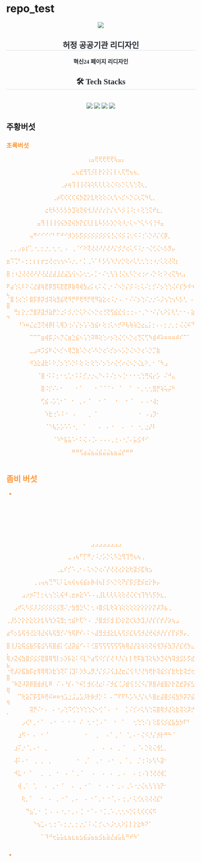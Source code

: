 # repo_test
<div align= "center">
    <img src="https://capsule-render.vercel.app/api?type=rounded&color=ff9b0f&height=180&text=허정정&animation=fadeIn&fontColor=ffffff&fontSize=90" />
    </div>
    <div align= "center"> 
    <h2 style="border-bottom: 1px solid #d8dee4; color: #282d33;  font-family: 'Maplestory';"> 허정 공공기관 리디자인 </h2>  
    <div style="font-weight: 700; font-size: 15px; text-align: center; color: #282d33;  font-family: 'Maplestory';"> 혁신24 페이지 리디자인 </div> 
    </div>
    <div align= "center">
    <h2 style="border-bottom: 1px solid #d8dee4; color: #282d33;  font-family: 'Maplestory';"> 🛠️ Tech Stacks </h2> <br> 
    <div style="margin: 0 auto; text-align: center;" align= "center"> <img src="https://img.shields.io/badge/Figma-F24E1E?style=for-the-badge&logo=Figma&logoColor=white">
          <img src="https://img.shields.io/badge/CSS3-1572B6?style=for-the-badge&logo=CSS3&logoColor=white">
          <img src="https://img.shields.io/badge/HTML5-E34F26?style=for-the-badge&logo=HTML5&logoColor=white">
          <img src="https://img.shields.io/badge/Javascript-F7DF1E?style=for-the-badge&logo=Javascript&logoColor=white">
          </div>
    </div>
    

    
## 주황버섯


<div style= "color: rgb(255, 152, 56);>



⠀⠀⠀⠀⠀⠀⠀⠀⠀⠀⠀⠀⠀⠀⠀⠀⠀⢀⣀⠴⠴⢤⠋⠋⠛⠙⢋⢛⢛⢛⢴⢴⢴⢄⡀⠀⠀⠀⠀⠀⠀⠀⠀⠀⠀⠀⠀⠀⠀⠀
⠀⠀⠀⠀⠀⠀⠀⠀⠀⠀⠀⠀⠀⠀⠀⡤⠺⠪⢘⠠⠡⡠⢂⠅⡅⡅⢕⢅⠣⡑⠥⡱⡸⡘⡝⢞⢦⡀⠀⠀⠀⠀⠀⠀⠀⠀⠀⠀⠀⠀
⠀⠀⠀⠀⠀⠀⠀⠀⠀⣀⣀⠴⠴⠜⠙⠨⡨⠨⡂⢕⢑⠌⢆⠕⡌⢜⢰⠨⢊⠨⠈⡐⢈⠪⠪⡪⡪⡹⢦⡀⠀⠀⠀⠀⠀⠀⠀⠀⠀⠀
⠀⠀⠀⠀⠀⢠⢤⠲⡫⢩⠨⡐⡈⡄⢕⢱⢨⢱⢘⢔⢅⢕⢅⢇⢪⢊⢆⠡⡀⡂⡐⡀⢂⠂⠅⡂⠕⡕⡕⣗⡄⠀⠀⠀⠀⠀⠀⠀⠀⠀
⠀⠀⢀⠴⠋⢣⠱⡑⡌⡆⡇⡎⡪⡸⡸⡰⡱⡱⡑⡕⡕⡕⡕⡕⡕⡕⡕⡕⡔⡐⡐⢌⠐⠌⠌⢄⠅⡊⡎⣆⢿⣁⠀⠀⠀⠀⠀⠀⠀⠀
⠀⢰⠏⠠⢁⢇⢕⢕⢕⢕⢜⢜⢜⢜⢜⢜⠨⡂⢕⢨⢊⢎⢎⢎⢎⢎⢎⢎⢎⢎⢎⢆⢕⢅⢣⢡⢢⢱⢱⢱⢱⢩⠺⡄⡀⠀⠀⠀⠀⠀
⡨⠗⢈⢐⢕⢕⢕⢕⢕⣕⢵⡱⡕⡧⡳⡱⣝⢎⢧⢳⢱⡇⣗⢕⡕⣕⢧⢣⢳⢱⢱⡱⡕⡕⣝⢜⢼⡸⡸⡸⡸⡸⡠⠩⡋⠶⣀⠀⠀⠀
⣿⢀⢥⢳⢹⢸⡱⣝⢵⢱⢣⢫⣞⡮⡾⣞⡿⡻⢛⠟⡻⢛⠟⡻⢛⠻⡛⢟⢛⢧⣧⣷⡱⡹⡸⡸⡱⡱⡹⡜⣎⢎⢮⢱⢨⢨⠘⢦⢄⠀
⣿⠰⢵⡹⣸⢵⡫⡪⡪⡷⣗⣿⠞⢝⢑⠅⡌⡢⡑⡑⡌⢆⠣⡊⡪⡘⢌⢊⠆⢕⠔⢌⢋⠷⢷⣳⠱⣣⢣⡣⡣⡫⡮⡳⣕⢕⡕⡥⡻⣄
⠈⣯⡱⡕⡽⣳⡕⡵⣽⡺⣷⡃⢕⣱⣴⣬⡂⡢⠡⡑⢌⠢⡑⢌⠢⡊⡢⢑⢌⢢⡑⠅⢕⢘⠌⠜⢷⣕⡗⡵⣕⢕⢵⢹⢜⢵⢕⢵⠱⣿
⠀⠘⢧⡣⡫⡻⣽⣾⣔⣽⡝⢐⠸⣻⣿⡿⠏⠀⣅⠐⠀⠁⠄⢡⡐⠐⡈⢢⣾⣿⣿⣧⠑⢔⢡⠩⡂⣿⡮⣪⡳⣧⢊⠜⡜⣕⣏⢧⢫⣻
⠀⠀⠀⠙⡦⡡⡱⡹⣹⠧⠨⠐⡀⠂⠁⠁⠐⠀⠛⡴⡝⢱⡤⡖⠋⠀⠠⠀⠙⠛⠫⠂⢅⠕⡐⢅⠢⢊⣿⡥⣩⣿⠢⡑⣜⢼⢜⢞⢜⢾
⠀⠀⠀⠀⠈⠉⢳⠯⢋⠈⠄⠁⢀⠀⠂⠁⠀⠐⠀⠀⠀⠀⠀⠀⠐⠈⠀⠀⠂⠐⠀⡁⢂⢊⢐⠅⡊⡢⢙⣿⡾⡳⡱⡱⡳⡹⡪⣣⠟⠂
⠀⠀⠀⠀⡠⡜⠃⠁⠄⠐⠀⠈⠀⠀⡀⠂⠁⠀⠂⠀⠁⡀⠁⠈⠀⡀⠁⡈⠀⠄⠁⠀⠄⠂⢂⠌⡢⢊⠸⣯⠪⡪⠪⣘⢌⡲⡜⠃⠁⠀
⠀⠀⠀⣠⠏⠄⠈⠄⠂⠐⠀⠁⠀⠁⠀⠀⡀⠂⠀⠁⢀⠀⠠⠈⠀⢀⠀⠄⠀⠄⠂⠁⢀⠈⡀⡊⢄⠕⢌⢹⡞⠗⠏⠉⠉⠀⠀⠀⠀⠀
⠀⠀⢤⡋⠄⠂⠁⡀⠐⠀⠐⠈⠀⠐⠀⠁⠀⠀⡀⠁⠀⡀⠄⠀⠂⢀⠠⠀⠂⠀⠄⠂⠀⠄⠠⠠⢑⠨⡂⡪⡇⡀⠀⠀⠀⠀⠀⠀⠀⠀
⠀⠀⢺⡂⠠⠈⡀⠄⠐⠈⠀⠀⠂⠐⠀⠐⠀⠁⠀⠀⠂⠀⢀⠐⠈⠀⠀⡀⠂⠁⢀⠐⠀⠂⢀⠂⠢⡑⢌⠢⢽⡂⠀⠀⠀⠀⠀⠀⠀⠀
⠀⠀⢹⡂⡀⠂⢀⠀⠐⠀⡀⠁⡀⠂⠀⠂⠀⠂⠁⠀⠂⠈⠀⢀⠀⠂⠁⠀⠠⠈⠀⡀⠄⠁⠠⠨⢨⠨⡂⢇⣻⡂⠀⠀⠀⠀⠀⠀⠀⠀
⠀⠀⠀⣽⠀⠐⠀⢀⠁⡀⠄⢀⠀⠄⠈⡀⠐⠀⠐⠈⠀⢈⠀⠄⠀⠂⠁⡀⢁⠀⠂⡀⠄⠨⠠⠡⡑⢌⢜⢰⡚⠂⠀⠀⠀⠀⠀⠀⠀⠀
⠀⠀⠀⠀⢯⡀⠈⡀⠀⡀⢀⠀⠠⠀⠄⠀⠄⠁⠐⠀⢁⠀⠄⠠⠈⢀⠂⠀⠄⠐⡀⠄⢂⠡⡊⢌⢢⠱⢰⡝⠁⠀⠀⠀⠀⠀⠀⠀⠀⠀
⠀⠀⠀⠀⠀⠑⢇⡀⠠⠀⠠⠐⢀⠐⠀⡁⠄⠂⠁⡈⠀⠄⠐⡀⠌⠀⠄⠁⠄⠡⡀⡊⢔⠡⡊⡢⡑⣕⠗⠁⠀⠀⠀⠀⠀⠀⠀⠀⠀⠀
⠀⠀⠀⠀⠀⠀⠀⠙⣔⣈⡀⠂⠄⢂⠁⢄⠐⡠⠁⠄⠨⠐⡀⡂⠄⠅⠌⢌⠌⡢⢂⢊⠢⡑⡬⠶⠝⠀⠀⠀⠀⠀⠀⠀⠀⠀⠀⠀⠀⠀
⠀⠀⠀⠀⠀⠀⠀⠀⠀⠁⠓⠳⠳⣤⣬⣤⣢⣔⣬⣬⣤⣥⣢⣤⣥⣥⣵⣔⣥⣬⣜⠚⠛⠚⠁⠀⠀⠀⠀⠀⠀⠀⠀
</div>


<img src="https://static.wikia.nocookie.net/maplestory/images/e/e9/%EC%A3%BC%ED%99%A9%EB%B2%84%EC%84%AF.png/revision/latest/thumbnail/width/360/height/450?cb=20220702055839&path-prefix=ko" width:300px >

### 초록버섯


⠀⠀⠀⠀⠀⠀⠀⠀⠀⠀⠀⠀⠀⠀⠀⠀⠀⠀⠀⠀⠀⢠⣤⢟⢟⢟⢟⢟⢧⣤⡄⠀⠀⠀⠀⠀⠀⠀⠀⠀⠀⠀⠀⠀⠀⠀⠀⠀⠀⠀
⠀⠀⠀⠀⠀⠀⠀⠀⠀⠀⠀⠀⠀⠀⠀⠀⠀⣀⢦⣞⢻⢫⡪⡇⡗⡕⡕⡅⡇⢆⢏⢛⢦⢦⡀⠀⠀⠀⠀⠀⠀⠀⠀⠀⠀⠀⠀⠀⠀⠀
⠀⠀⠀⠀⠀⠀⠀⠀⠀⠀⠀⠀⠀⠀⢀⡴⢶⢹⢸⢸⢜⢵⢕⢇⢇⢇⢕⢌⠪⡢⡑⢅⢣⢑⢝⢆⡀⠀⠀⠀⠀⠀⠀⠀⠀⠀⠀⠀⠀⠀
⠀⠀⠀⠀⠀⠀⠀⠀⠀⠀⠀⠀⢀⡴⢏⢎⢎⢎⢮⡳⣝⡕⣇⢗⢕⢕⢌⢆⢣⠢⡊⠢⡑⢌⢆⢍⠳⢇⡀⠀⠀⠀⠀⠀⠀⠀⠀⠀⠀⠀
⠀⠀⠀⠀⠀⠀⠀⠀⠀⠀⣔⢗⠧⡣⡣⡣⡳⣹⢵⢝⢮⢺⡸⡜⡜⡔⡕⡌⢆⠣⡪⢨⠨⡂⠆⢕⢑⢍⠞⣆⡀⠀⠀⠀⠀⠀⠀⠀⠀⠀
⠀⠀⠀⠀⠀⠀⠀⠀⣤⢻⢸⢸⢸⢪⢮⡳⣝⢮⡳⡝⣎⢇⡇⣇⠧⡣⡣⡱⡑⢕⠸⡐⢅⠢⠑⢅⠣⢪⢘⠺⣤⠀⠀⠀⠀⠀⠀⠀⠀⠀
⠀⠀⠀⠀⠀⠀⢤⠛⠊⠊⠊⠊⠃⠋⠚⠊⡺⡱⡣⡫⡪⡪⡪⡪⡪⡪⢪⢘⢌⠪⡪⢨⢂⠪⠨⢐⠡⡑⠜⡌⢎⡿⡀⠀⠀⠀⠀⠀⠀⠀
⠀⡀⡀⡠⡦⡎⢁⠐⡀⡂⡐⡀⢂⠐⡀⠠⠀⢀⠈⠊⠕⢝⢜⢜⠜⡜⢜⠜⡌⡪⡘⢔⢅⠪⠨⡐⠐⢌⢊⢌⠢⡣⡻⡤⠀⠀⠀⠀⠀⠀
⣶⠩⢉⠃⠄⡂⡂⡆⡆⡖⣒⢜⢔⢢⢢⠢⠡⡐⡀⠂⡁⢀⠡⠁⠇⡣⢣⠱⡘⡔⡑⢕⠔⢅⢃⢂⢑⢐⠰⡐⢅⢕⢜⢝⡆⠀⠀⠀⠀⠀
⣿⢐⠰⣘⢜⢜⢜⠜⡜⢜⣜⣜⣼⣸⣜⣬⣣⢪⠢⡡⢂⢂⠄⡁⠂⠌⢂⢣⢱⢘⢌⢆⠣⡑⢔⢐⠔⠠⡑⠨⡂⠕⢔⢍⢳⢆⡄⠀⠀⠀
⠟⣴⢑⢅⠇⠕⢌⣜⣾⢷⣟⡿⣻⢯⣟⣟⡿⣷⢿⢾⣳⣔⡅⢆⠅⢌⢀⠂⠌⠢⡑⡌⡪⠨⡂⢅⠌⡂⡊⠌⡢⢑⢑⢌⠎⡎⡳⠺⠲⣄
⠈⣿⢘⢔⢑⠅⣿⡯⡿⡽⣺⢽⢵⣻⣮⢟⠻⡛⠟⢟⠻⡛⢟⠻⣵⣕⢔⠨⡐⠠⠀⠂⠌⠌⡢⢑⠌⡐⡐⠡⡨⢢⢑⢢⠣⡣⢃⠀⠄⣿
⠀⠀⢛⡆⡕⡐⡙⣿⡽⣽⡺⣵⡟⡑⣐⠅⡪⡐⡑⢅⠕⢌⠢⡑⢔⢘⢝⢫⣮⣎⢪⢐⢐⠠⠐⢀⠑⠐⠌⡌⢆⠕⡅⢇⢃⠂⠂⠄⣵⠙
⠀⠀⠀⠘⠱⠶⣌⣔⣙⢝⢾⡿⡇⢅⢿⡱⢐⠌⡌⡢⢡⠡⣳⣮⠆⢕⢐⢅⠢⡚⠝⢧⢷⢵⣑⣔⣄⡅⡂⠄⠄⡂⡐⡀⡂⢌⢌⠮⠙⠀
⠀⠀⠀⠀⠀⠀⠉⠉⠉⣶⢾⡯⡨⠢⡙⢌⣶⣑⣮⠢⢡⢑⠽⠿⢕⢑⠔⡢⢑⢌⢊⠢⡑⢔⢙⢍⢋⠳⣾⠾⠵⠶⠶⠶⠾⠎⠉⠁⠀⠀
⠀⠀⠀⠀⠀⠀⣀⣠⠶⡩⣪⠗⢌⠢⡊⠢⢿⣙⣷⠡⡑⢔⠡⠣⡑⢔⠡⡊⡢⠢⡡⡑⢌⠢⡑⢔⠡⡑⡉⣷⠀⠀⠀⠀⠀⠀⠀⠀⠀⠀
⠀⠀⠀⠀⠀⠀⠺⣱⣕⣼⣗⠅⠕⡈⡢⢑⠡⡑⠅⢕⠨⡂⢕⢑⠌⡢⢑⠔⢌⢊⠔⢌⠢⡑⢌⣆⠕⡀⠂⠈⠳⣠⠀⠀⠀⠀⠀⠀⠀⠀
⠀⠀⠀⠀⠀⠀⠀⠀⠈⣿⠐⠅⠅⡂⠂⢂⢁⠂⠅⠅⡊⡐⡐⢄⠑⠄⠅⠌⡂⠢⢈⠂⠂⠂⢂⢑⢛⢮⡔⡡⠀⠌⠚⣄⠀⠀⠀⠀⠀⠀
⠀⠀⠀⠀⠀⠀⠀⠀⠀⣿⠨⡊⠌⠄⠂⠀⠀⠀⠂⠁⠀⠀⠀⠂⠈⠈⠈⠐⠀⠈⠀⠀⠁⠀⠂⡀⢂⢂⣻⡛⢵⢥⡬⠓⠀⠀⠀⠀⠀⠀
⠀⠀⠀⠀⠀⠀⠀⠀⠀⢋⣮⠠⡡⢁⠂⠁⠀⠂⠀⡀⠄⠈⠀⠀⠂⠈⠀⠀⠐⠀⠀⠂⠈⠀⠀⠄⠠⠐⢼⡂⠀⠀⠀⠀⠀⠀⠀⠀⠀⠀
⠀⠀⠀⠀⠀⠀⠀⠀⠀⠀⠱⣗⢐⠡⠨⠐⠀⠠⠀⠀⠀⢀⠀⠁⠀⠀⠀⠀⠀⠀⠀⠀⠀⠀⠐⠀⠠⢠⡹⠂⠀⠀⠀⠀⠀⠀⠀⠀⠀⠀
⠀⠀⠀⠀⠀⠀⠀⠀⠀⠀⠈⠑⢧⡡⡡⠡⠡⠐⡀⠀⠁⠀⠀⠀⠄⠀⠄⠐⠀⠀⠄⠀⠐⠀⠐⡀⣐⡜⠇⠀⠀⠀⠀⠀⠀⠀⠀⠀⠀⠀
⠀⠀⠀⠀⠀⠀⠀⠀⠀⠀⠀⠀⠈⠱⠓⣧⣥⠡⠂⠅⢌⠠⢈⠄⠠⠠⠠⢀⢐⠠⠐⡈⠄⣥⣪⠺⠊⠀⠀⠀⠀⠀⠀⠀⠀⠀⠀⠀⠀⠀
⠀⠀⠀⠀⠀⠀⠀⠀⠀⠀⠀⠀⠀⠀⠀⠀⠀⠛⠛⢫⣴⣬⣦⣬⣮⣬⣬⣦⣦⣬⡞⠛⠛⠀⠀⠀⠀⠀⠀⠀⠀⠀⠀⠀⠀⠀⠀⠀⠀⠀




## 좀비 버섯

*

⠀⠀⠀⠀⠀⠀⠀⠀⠀⠀⠀⠀⠀⠀⠀⠀⠀⠀⠀⠀⠀⠀⠀⠀⠀⠀⠀⠀⠀⠀⠀⠀⠀⠀⠀⠀⠀⠀⠀⠀⠀⠀⠀⠀⠀⠀⠀⠀⠀⠀
⠀⠀⠀⠀⠀⠀⠀⠀⠀⠀⠀⠀⠀⠀⠀⠀⠀⠀⠀⠀⠀⠀⠀⠀⠀⠀⠀⠀⠀⠀⠀⠀⠀⠀⠀⠀⠀⠀⠀⠀⠀⠀⠀⠀⠀⠀⠀⠀⠀⠀
⠀⠀⠀⠀⠀⠀⠀⠀⠀⠀⠀⠀⠀⠀⠀⠀⠀⠀⠀⠀⠀⠀⠀⠀⠀⠀⠀⠀⠀⠀⠀⠀⠀⠀⠀⠀⠀⠀⠀⠀⠀⠀⠀⠀⠀⠀⠀⠀⠀⠀
⠀⠀⠀⠀⠀⠀⠀⠀⠀⠀⠀⠀⠀⠀⠀⠀⠀⠀⠀⠀⠀⠀⣠⣠⣠⣠⣠⣠⣠⣠⠀⠀⠀⠀⠀⠀⠀⠀⠀⠀⠀⠀⠀⠀⠀⠀⠀⠀⠀⠀
⠀⠀⠀⠀⠀⠀⠀⠀⠀⠀⠀⠀⠀⠀⠀⠀⣀⢠⢦⠋⡋⠛⡐⠨⡐⡡⡑⢅⠣⣑⢻⢹⢛⢦⢦⢀⠀⠀⠀⠀⠀⠀⠀⠀⠀⠀⠀⠀⠀⠀
⠀⠀⠀⠀⠀⠀⠀⠀⠀⠀⠀⠀⠀⢀⣄⠎⡊⠡⢀⠂⠄⢅⠢⡑⢔⠌⡜⢜⢜⢔⡕⣕⢗⣽⡪⣏⢷⣢⠀⠀⠀⠀⠀⠀⠀⠀⠀⠀⠀⠀
⠀⠀⠀⠀⠀⠀⠀⢀⢠⢤⢦⢙⠙⢅⠅⣅⢦⢮⢦⢮⣮⡦⡷⢼⢦⡇⡪⠢⡑⢕⠝⡎⡯⡪⣟⡮⣖⡕⡷⡤⠀⠀⠀⠀⠀⠀⠀⠀⠀⠀
⠀⠀⠀⠀⣠⡰⡲⠍⡃⡂⢆⢢⢑⢅⢮⠺⢀⣖⡶⣕⠱⠡⠠⢠⣸⣇⢇⢇⢇⢕⢕⢜⢌⢎⢲⢹⢳⢣⡫⡳⣆⡀⠀⠀⠀⠀⠀⠀⠀⠀
⠀⠀⣠⠞⢅⠣⡪⡸⡨⡪⡪⡪⡪⡪⣻⠌⡐⣳⣻⣑⠣⡁⢂⠰⣿⡪⣇⢗⢵⢱⢕⢕⢕⢕⡕⡕⡕⡕⡝⡼⡹⣦⢀⠀⠀⠀⠀⠀⠀⠀
⢀⡸⡣⡑⡕⡕⣕⢕⡕⣇⢧⢳⡱⢭⣻⡂⢒⣮⠗⢏⠑⠠⠀⡘⣿⣺⡪⣺⢸⡱⡕⣝⢎⢧⡳⣹⡸⡜⡎⡎⡞⡜⡵⢦⣠⠀⠀⠀⠀⠀
⣴⠫⡢⣣⢯⢺⢜⣕⢽⣜⢮⢧⢯⣻⡊⠌⢳⢯⡟⠎⠄⠅⠢⣼⣻⣺⣺⣕⣇⢧⢫⡪⣎⢧⢫⡺⣜⢞⢮⡺⡜⡎⡎⡏⡮⡻⡤⡀⠀⠀
⣿⢸⡸⣕⢯⣪⣷⡫⣯⣪⢣⢯⣿⣾⡅⢊⣜⡽⣮⠊⠄⠅⢊⣯⢫⢫⢫⢫⢫⢫⢷⢿⣜⡜⣕⢵⢕⢝⢮⢺⡹⡮⣳⡹⡜⣎⢞⡳⣄⡀
⢿⡰⣝⢮⣳⣿⡪⣪⡪⣟⣿⢿⢻⡇⡢⡱⡧⣕⠅⠪⣇⠑⣴⢫⠪⡊⡎⢜⠸⡘⡌⡆⡇⢟⠯⣷⢹⢕⢧⡳⣙⢮⢳⢽⣺⣪⡣⡫⣞⣦
⠐⢟⡼⡕⣯⣷⡯⣖⢿⢿⢿⡱⣗⢱⢝⠍⢨⣹⠅⡱⡳⣠⡻⡘⡌⡪⡨⢪⣸⣜⣖⣌⢪⠸⡘⢜⢳⢟⡗⢽⣮⡪⡎⣗⢗⣗⢽⣚⢖⣿
⠀⠈⠷⣝⠼⡽⡿⣿⣾⡾⣇⠿⠀⠌⠠⠘⡎⠄⠑⠮⡃⣺⢎⢜⣔⠅⠌⡺⣎⢈⡨⣾⢪⢘⢌⠪⡌⡿⣿⡼⣾⣿⡕⡗⣝⣞⡽⡮⣣⢿
⠀⠀⠀⠉⢗⣵⡍⡯⣫⠷⢟⠮⠶⠶⢲⣡⣐⣨⣠⣡⡸⡗⡷⡺⡑⠨⠀⠄⠉⠏⠏⠣⡡⠱⡘⡌⢆⠣⣿⣖⣼⣿⡪⢮⣳⡳⡽⡝⣮⠻
⠀⠀⠀⠀⠀⠀⢽⡛⠌⠂⠄⠀⠄⠐⡠⢑⠩⢊⢑⠱⢑⢑⢌⠢⢊⠈⠠⠀⠐⠀⠀⡁⠌⡊⠔⢅⢣⢑⢭⣿⢿⡺⣜⢕⣗⢽⢕⡽⡚⠁
⠀⠀⠀⠀⡠⢎⠃⡀⠂⠁⠀⠠⠐⠀⠐⠀⠂⠐⠀⠌⠀⢂⠐⢈⠠⠈⠀⠀⠂⠀⠁⠀⠀⢂⢑⢑⠌⡆⢕⣯⢪⡪⣎⣧⣳⡳⠏⠃⠀⠀
⠀⠀⠀⣰⠫⠐⠀⠄⠀⠂⠈⠀⠀⠀⠀⠀⠀⠀⠀⠀⠐⠀⠀⢀⠀⠀⠄⠁⢀⠈⠀⠈⡀⠄⠂⢌⠪⡘⡌⡺⡗⠛⠓⠈⠀⠀⠀⠀⠀⠀
⠀⠀⣰⠍⡐⠈⡀⠄⠂⠀⡀⠀⠀⠀⠀⠀⠀⠀⠀⠀⠀⠀⢀⠀⠀⠄⠀⠄⠀⡀⠈⠀⠀⡀⠈⠄⡑⢕⢌⢺⣃⡀⠀⠀⠀⠀⠀⠀⠀⠀
⠀⠀⢼⠅⠄⠂⠀⢀⠀⡀⠀⡀⠀⠀⠀⠀⠀⠀⠐⠀⢀⠁⠀⢀⠐⠀⠠⠐⠀⢀⠀⠁⡀⠀⡈⢐⠨⡢⢣⠣⣽⠂⠀⠀⠀⠀⠀⠀⠀⠀
⠀⠀⠺⣅⠐⠀⠁⠀⠀⡀⠀⡀⠀⠂⠀⠠⠀⠁⢀⠈⠀⠀⠠⠀⠀⠄⠀⠄⠀⡀⠠⠀⠀⠄⢐⠠⢱⢘⢜⢜⢾⡁⠀⠀⠀⠀⠀⠀⠀⠀
⠀⠀⠀⢾⢀⠁⠀⢁⠀⠀⠄⠀⡀⠂⠈⠀⠀⠄⠀⡀⠐⠈⠀⠀⠂⠀⠄⠐⠀⡀⠄⢀⠡⠐⡐⢌⢆⢣⢱⢱⡝⠂⠀⠀⠀⠀⠀⠀⠀⠀
⠀⠀⠀⠀⢗⡀⠁⠀⠀⠂⠀⠄⠀⡀⠐⠈⠀⡀⠄⠀⠠⠀⠂⠁⡀⠂⠐⠈⡀⠄⢐⢀⠂⢅⢊⢆⢕⢜⢜⣎⠃⠀⠀⠀⠀⠀⠀⠀⠀⠀
⠀⠀⠀⠀⠀⠙⣢⢁⠐⠀⡁⠠⠀⠄⠐⡀⠂⡀⠄⢈⠀⠂⠁⠄⠐⢈⢀⠡⢀⢂⢂⠢⡑⡅⢇⢎⢎⢮⠫⠀⠀⠀⠀⠀⠀⠀⠀⠀⠀⠀
⠀⠀⠀⠀⠀⠀⠀⠑⢦⣁⠄⢂⢐⠈⠄⡂⡐⡀⡂⡐⡈⠨⠠⡁⡊⢄⠢⡨⢂⢆⠕⡅⡇⡕⣕⠷⠝⠁⠀⠀⠀⠀⠀⠀⠀⠀⠀⠀⠀⠀
⠀⠀⠀⠀⠀⠀⠀⠀⠀⠁⠹⠚⢖⣥⣥⣆⣦⣆⣦⣢⣮⣬⣦⣦⣪⣦⣵⣜⣴⣥⣧⠛⠞⠳⠁⠀⠀⠀⠀⠀⠀⠀⠀⠀⠀⠀⠀⠀⠀⠀

*
